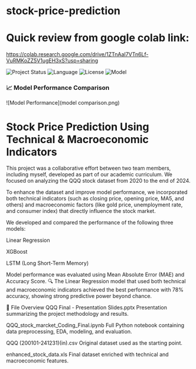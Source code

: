 # stock-price-prediction

# Quick review from google colab link: 
https://colab.research.google.com/drive/1ZTnAaI7VTn6Lf-VuRMKoZZ5V1ugEH3xS?usp=sharing

![Project Status](https://img.shields.io/badge/Status-Completed-green)
![Language](https://img.shields.io/badge/Python-3.10-blue)
![License](https://img.shields.io/badge/License-MIT-informational)
![Model](https://img.shields.io/badge/Best%20Model-Linear%20Regression-brightgreen)

### 📈 Model Performance Comparison

![Model Performance](model comparison.png)

# Stock Price Prediction Using Technical & Macroeconomic Indicators
This project was a collaborative effort between two team members, including myself, developed as part of our academic curriculum. We focused on analyzing the QQQ stock dataset from 2020 to the end of 2024.

To enhance the dataset and improve model performance, we incorporated both technical indicators (such as closing price, opening price, MA5, and others) and macroeconomic factors (like gold price, unemployment rate, and consumer index) that directly influence the stock market.

We developed and compared the performance of the following three models:

Linear Regression

XGBoost

LSTM (Long Short-Term Memory)

Model performance was evaluated using Mean Absolute Error (MAE) and Accuracy Score.
🔍 The Linear Regression model that used both technical and macroeconomic indicators achieved the best performance with 78% accuracy, showing strong predictive power beyond chance.

📁 File Overview
QQQ Final - Presentation Slides.pptx
Presentation summarizing the project methodology and results.

QQQ_stock_marcket_Coding_Final.ipynb
Full Python notebook containing data preprocessing, EDA, modeling, and evaluation.

QQQ (200101-241231)(in).csv
Original dataset used as the starting point.

enhanced_stock_data.xls
Final dataset enriched with technical and macroeconomic features.
